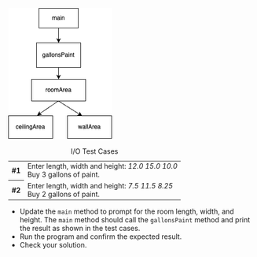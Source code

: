 <img src="../../common/images/paintcalculator_main_call_graph.png" alt="main calls gallonsPaint"  >

<br>

  <table>
  <caption>I/O Test Cases</caption>
  <tr>
  <th>#1</th>
  <td>
  Enter length, width and height:
  <i>12.0 15.0 10.0</i><br>
  Buy 3 gallons of paint.
  </td>
  </tr>
  <tr>
  <th>#2</th>
  <td>
  Enter length, width and height:
  <i>7.5 11.5 8.25</i><br>
  Buy 2 gallons of paint.
  </td>
  </tr>
  </table>

- Update the `main` method to prompt for the room length, width, and height. The 
  `main` method should call the `gallonsPaint` method and print the result as shown in the test cases.
- Run the program and confirm the expected result.
- Check your solution.


